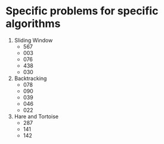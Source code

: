 # Specific problems for specific algorithms

1. Sliding Window
   * 567
   * 003
   * 076
   * 438
   * 030
2. Backtracking
   * 078
   * 090
   * 039
	* 046
	* 022
3. Hare and Tortoise
	* 287
	* 141
	* 142

